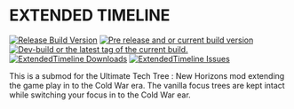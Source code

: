# EXTENDED TIMELINE
<a href="https://github.com/AndreasBrostrom/ExtendedTimeline/releases/latest"><img src="https://img.shields.io/github/release/AndreasBrostrom/ExtendedTimeline.svg?style=for-the-badge&label=Release%20Build" alt="Release Build Version"></a>
<a href="https://github.com/AndreasBrostrom/ExtendedTimeline/releases/"><img src="https://img.shields.io/github/release/AndreasBrostrom/ExtendedTimeline/all.svg?style=for-the-badge&label=Pre-release" alt="Pre release and or current build version"></a>
<a href="https://github.com/AndreasBrostrom/ExtendedTimeline/tags"><img src="https://img.shields.io/github/tag/AndreasBrostrom/ExtendedTimeline.svg?style=for-the-badge&colorB=df2d00&label=Latest%20Tag" alt="Dev-build or the latest tag of the current build."></a>
<a href="https://github.com/AndreasBrostrom/ExtendedTimeline/releases/latest"><img src="https://img.shields.io/github/downloads/AndreasBrostrom/ExtendedTimeline/total.svg?style=for-the-badge&label=Downloads" alt="ExtendedTimeline Downloads"></a>
<a href="https://github.com/AndreasBrostrom/ExtendedTimeline/issues"><img src="https://img.shields.io/github/issues-raw/AndreasBrostrom/ExtendedTimeline.svg?style=for-the-badge&label=Issues" alt="ExtendedTimeline Issues"></a>

This is a submod for the Ultimate Tech Tree : New Horizons mod extending the game play in to the Cold War era. The vanilla focus trees are kept intact while switching your focus in to the Cold War ear.
